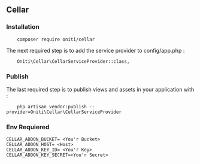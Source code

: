 
## Cellar ##
 
### Installation ###
 
```
    composer require oniti/cellar
```

The next required step is to add the service provider to config/app.php :
```
    Oniti\Cellar\CellarServiceProvider::class,
```
 
### Publish ###
 
The last required step is to publish views and assets in your application with :
```
    php artisan vendor:publish --provider=Oniti\Cellar\CellarServiceProvider
```

### Env Requiered ###

```
CELLAR_ADDON_BUCKET= <You'r Bucket>
CELLAR_ADDON_HOST= <Host>
CELLAR_ADDON_KEY_ID= <You'r Key>
CELLAR_ADDON_KEY_SECRET=<You'r Secret>
```